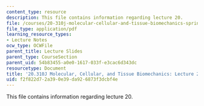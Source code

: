 ```yaml
---
content_type: resource
description: This file contains information regarding lecture 20.
file: /courses/20-310j-molecular-cellular-and-tissue-biomechanics-spring-2015/f2f822d72a390e39da926873f3dcbf4e_MIT20_310JS15_Lecture20.pdf
file_type: application/pdf
learning_resource_types:
- Lecture Notes
ocw_type: OCWFile
parent_title: Lecture Slides
parent_type: CourseSection
parent_uid: 54b83455-a0e0-1617-033f-e3cac6d343dc
resourcetype: Document
title: '20.310J Molecular, Cellular, and Tissue Biomechanics: Lecture 20'
uid: f2f822d7-2a39-0e39-da92-6873f3dcbf4e
---
```

This file contains information regarding lecture 20.

